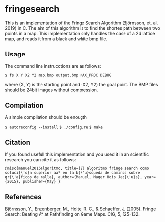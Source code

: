 # fringesearch

This is an implementation of the Fringe Search Algorithm (Björnsson, et. al. 2019) in C. The aim of this algorithm is to find the shortes path between two points in a map. This implementation only handles the case of a 2d lattice map, and reads it from a black and white bmp file. 

## Usage

The command line instrucctions are as follows:

`$ fs X Y X2 Y2 map.bmp output.bmp MAX_PROC DEBUG`

where (X, Y) is the starting point and (X2, Y2) the goal point. The BMP files should be 24bit images without compression. 


## Compilation

A simple compilation should be enougth

`$ autoreconfig --install`
`$ ./configure`
`$ make`

## Citation

If you found usefull this implementation and you used it in an scientific research you can cite it as follows:

`@misc{manuel2015algoritmo,
  title={El algoritmo fringe search como soluci{\'o}n superior aa* en la b{\'u}squeda de caminos sobre gr{\'a}ficos de malla},
  author={Manuel, Mager Hois Jes{\'u}s},
  year={2015},
  publisher={May}
}`

## References

Björnsson, Y., Enzenberger, M., Holte, R. C., & Schaeffer, J. (2005). Fringe Search: Beating A* at Pathfinding on Game Maps. CIG, 5, 125-132.
